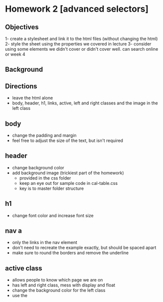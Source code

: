 # Homework 2 [advanced selectors]

## Objectives
1- create a stylesheet and link it to the html files (without changing the html)
2- style the sheet using the properties we covered in lecture
3- consider using some elements we didn't cover or didn't cover well. can search online or week 4

## Background





## Directions
- leave the html alone
- body, header, h1, links, active, left and right classes and the image in the left class

## body
- change the padding and margin
- feel free to adjust the size of the text, but isn't required

## header
- change background color
- add background image (trickiest part of the homework)
    - provided in the css folder
    - keep an eye out for sample code in cal-table.css
    - key is to master folder structure
    


## h1
- change font color and increase font size

## nav a
- only the links in the nav element
- don't need to recreate the example exactly, but should be spaced apart
- make sure to round the borders and remove the underline

## active class
- allows people to know which page we are on
- has left and right class, mess with display and float
- change the background color for the left class
- use the 